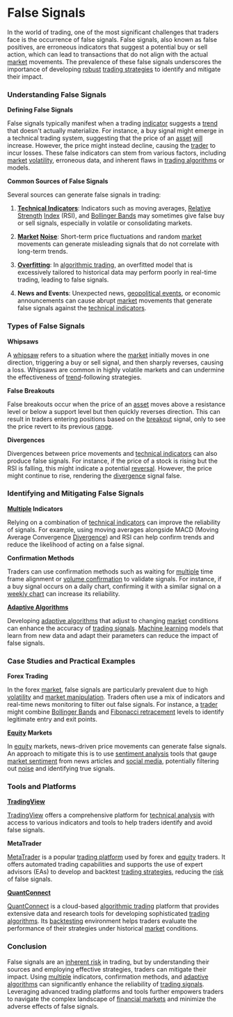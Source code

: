# False Signals

In the world of trading, one of the most significant challenges that traders face is the occurrence of false signals. False signals, also known as false positives, are erroneous indicators that suggest a potential buy or sell action, which can lead to transactions that do not align with the actual [market](../m/market.md) movements. The prevalence of these false signals underscores the importance of developing [robust](../r/robust.md) [trading strategies](../t/trading_strategies.md) to identify and mitigate their impact.

### Understanding False Signals

**Defining False Signals**

False signals typically manifest when a trading [indicator](../i/indicator.md) suggests a [trend](../t/trend.md) that doesn't actually materialize. For instance, a buy signal might emerge in a technical trading system, suggesting that the price of an [asset](../a/asset.md) [will](../w/will.md) increase. However, the price might instead decline, causing the [trader](../t/trader.md) to incur losses. These false indicators can stem from various factors, including [market](../m/market.md) [volatility](../v/volatility.md), erroneous data, and inherent flaws in [trading algorithms](../t/trading_algorithms.md) or models.

**Common Sources of False Signals**

Several sources can generate false signals in trading:

1. **[Technical Indicators](../t/technical_indicators.md)**: Indicators such as moving averages, [Relative Strength](../r/relative_strength.md) [Index](../i/index_instrument.md) (RSI), and [Bollinger Bands](../b/bollinger_bands.md) may sometimes give false buy or sell signals, especially in volatile or consolidating markets.

2. **[Market](../m/market.md) [Noise](../n/noise.md)**: Short-term price fluctuations and random [market](../m/market.md) movements can generate misleading signals that do not correlate with long-term trends.

3. **[Overfitting](../o/overfitting.md)**: In [algorithmic trading](../a/algorithmic_trading.md), an overfitted model that is excessively tailored to historical data may perform poorly in real-time trading, leading to false signals.

4. **News and Events**: Unexpected news, [geopolitical events](../g/geopolitical_events.md), or economic announcements can cause abrupt [market](../m/market.md) movements that generate false signals against the [technical indicators](../t/technical_indicators.md).

### Types of False Signals

**Whipsaws**

A [whipsaw](../w/whipsaw.md) refers to a situation where the [market](../m/market.md) initially moves in one direction, triggering a buy or sell signal, and then sharply reverses, causing a loss. Whipsaws are common in highly volatile markets and can undermine the effectiveness of [trend](../t/trend.md)-following strategies.

**False Breakouts**

False breakouts occur when the price of an [asset](../a/asset.md) moves above a resistance level or below a support level but then quickly reverses direction. This can result in traders entering positions based on the [breakout](../b/breakout.md) signal, only to see the price revert to its previous [range](../r/range.md).

**Divergences**

Divergences between price movements and [technical indicators](../t/technical_indicators.md) can also produce false signals. For instance, if the price of a stock is rising but the RSI is falling, this might indicate a potential [reversal](../r/reversal.md). However, the price might continue to rise, rendering the [divergence](../d/divergence.md) signal false.

### Identifying and Mitigating False Signals

**[Multiple](../m/multiple.md) Indicators**

Relying on a combination of [technical indicators](../t/technical_indicators.md) can improve the reliability of signals. For example, using moving averages alongside MACD (Moving Average Convergence [Divergence](../d/divergence.md)) and RSI can help confirm trends and reduce the likelihood of acting on a false signal.

**Confirmation Methods**

Traders can use confirmation methods such as waiting for [multiple](../m/multiple.md) time frame alignment or [volume confirmation](../v/volume_confirmation.md) to validate signals. For instance, if a buy signal occurs on a daily chart, confirming it with a similar signal on a [weekly chart](../w/weekly_chart.md) can increase its reliability.

**[Adaptive Algorithms](../a/adaptive_algorithms.md)**

Developing [adaptive algorithms](../a/adaptive_algorithms.md) that adjust to changing [market](../m/market.md) conditions can enhance the accuracy of [trading signals](../t/trading_signals.md). [Machine learning](../m/machine_learning.md) models that learn from new data and adapt their parameters can reduce the impact of false signals.

### Case Studies and Practical Examples

**Forex Trading**

In the forex [market](../m/market.md), false signals are particularly prevalent due to high [volatility](../v/volatility.md) and [market manipulation](../m/market_manipulation.md). Traders often use a mix of indicators and real-time news monitoring to filter out false signals. For instance, a [trader](../t/trader.md) might combine [Bollinger Bands](../b/bollinger_bands.md) and [Fibonacci retracement](../f/fibonacci_retracement.md) levels to identify legitimate entry and exit points.

**[Equity](../e/equity.md) Markets**

In [equity](../e/equity.md) markets, news-driven price movements can generate false signals. An approach to mitigate this is to use [sentiment analysis](../s/sentiment_analysis.md) tools that gauge [market sentiment](../m/market_sentiment.md) from news articles and [social media](../s/social_media.md), potentially filtering out [noise](../n/noise.md) and identifying true signals.

### Tools and Platforms

**[TradingView](../t/tradingview.md)**

[TradingView](https://www.tradingview.com) offers a comprehensive platform for [technical analysis](../t/technical_analysis.md) with access to various indicators and tools to help traders identify and avoid false signals.

**MetaTrader**

[MetaTrader](https://www.metaquotes.net/en/metatrader4) is a popular [trading platform](../t/trading_platform.md) used by forex and [equity](../e/equity.md) traders. It offers automated trading capabilities and supports the use of expert advisors (EAs) to develop and backtest [trading strategies](../t/trading_strategies.md), reducing the [risk](../r/risk.md) of false signals.

**[QuantConnect](../q/quantconnect.md)**

[QuantConnect](https://www.quantconnect.com) is a cloud-based [algorithmic trading](../a/algorithmic_trading.md) platform that provides extensive data and research tools for developing sophisticated [trading algorithms](../t/trading_algorithms.md). Its [backtesting](../b/backtesting.md) environment helps traders evaluate the performance of their strategies under historical [market](../m/market.md) conditions.

### Conclusion

False signals are an [inherent risk](../i/inherent_risk.md) in trading, but by understanding their sources and employing effective strategies, traders can mitigate their impact. Using [multiple](../m/multiple.md) indicators, confirmation methods, and [adaptive algorithms](../a/adaptive_algorithms.md) can significantly enhance the reliability of [trading signals](../t/trading_signals.md). Leveraging advanced trading platforms and tools further empowers traders to navigate the complex landscape of [financial markets](../f/financial_market.md) and minimize the adverse effects of false signals.
